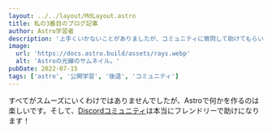 ```yaml
---
layout: ../../layout/MdLayout.astro
title: 私の3番目のブログ記事
author: Astro学習者
description: '上手くいかないことがありましたが、コミュニティに質問して助けてもらいました！'
image:
  url: 'https://docs.astro.build/assets/rays.webp'
  alt: 'Astroの光線のサムネイル。'
pubDate: 2022-07-15
tags: ['astro', '公開学習', '後退', 'コミュニティ']
---
```


すべてがスムーズにいくわけではありませんでしたが、Astroで何かを作るのは楽しいです。そして、[Discordコミュニティ](https://astro.build/chat)は本当にフレンドリーで助けになります！
